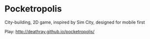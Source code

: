 # Pocketropolis
City-building, 2D game, inspired by Sim City, designed for mobile first

Play: http://deathray.github.io/pocketropolis/
